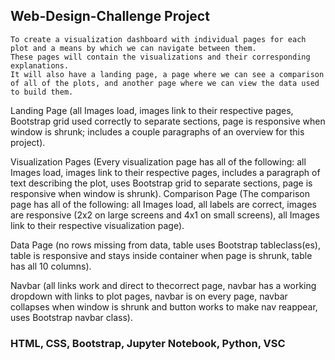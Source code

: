 ## Web-Design-Challenge Project

    To create a visualization dashboard with individual pages for each plot and a means by which we can navigate between them. 
    These pages will contain the visualizations and their corresponding explanations. 
    It will also have a landing page, a page where we can see a comparison of all of the plots, and another page where we can view the data used to build them.

Landing Page (all Images load, images link to their respective pages, Bootstrap grid used correctly to separate sections, page is responsive when window is shrunk; includes a couple paragraphs of an overview for this project).

Visualization Pages (Every visualization page has all of the following: all Images load, images link to their respective
pages, includes a paragraph of text describing the plot, uses Bootstrap grid to separate sections, page is responsive when window is shrunk).
Comparison Page (The comparison page has all of the following: all Images load, all labels are correct, images are responsive (2x2 on large screens and 4x1 on small screens), all Images link to their
respective visualization page).

Data Page (no rows missing from data, table uses Bootstrap tableclass(es), table is responsive and stays inside container when page is shrunk, table has all 10 columns).

Navbar (all links work and direct to thecorrect page, navbar has a working dropdown with links to plot pages, navbar is on every page, navbar collapses when
window is shrunk and button works to make nav reappear, uses Bootstrap navbar class).


### HTML, CSS, Bootstrap, Jupyter Notebook, Python, VSC

